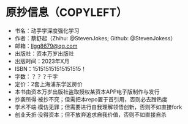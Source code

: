 

<!--
 * @version:
 * @Author:  StevenJokess（蔡舒起） https://github.com/StevenJokess
 * @Date: 2023-04-03 02:26:28
 * @LastEditors:  StevenJokess（蔡舒起） https://github.com/StevenJokess
 * @LastEditTime: 2023-04-10 00:35:01
 * @Description:
 * @Help me: 如有帮助，请赞助，失业3年了。![支付宝收款码](https://github.com/StevenJokess/d2rl/blob/master/img/%E6%94%B6.jpg)
 * @TODO::
 * @Reference:
-->
# 原抄信息（COPYLEFT）

- 书名：动手学深度强化学习
- 作者：蔡舒起（Zhihu: @StevenJokes; Github: @StevenJokess）
- 邮箱：llgg8679@qq.com
- 出版社：资本万岁出版社
- 出版时间：2023年X月
- ISBN：151515151515151515！
- 字数：？？？千字
- 定价：2套上海浦东学区房价
- 本书由资本万岁出版社盗取授权某资本APP电子版制作与发行
- 抄袭所得·被抄不究；但需把本repo置于首引用，否则必去蹭热度
- 学术不端·模仿无罪；但需要进行自我理解领悟创新，否则不如直接fork
- 创业夭折·没得资本；但不放弃追求自我价值，否则不如直接自杀

[1]: https://www.dedao.cn/ebook/reader?id=jbPz5VvneQEmdz9Gl2qMDkY4B6x7PWPK5P0XoJLvryOK1Z8NRajbVgAp5OmY2QX7
